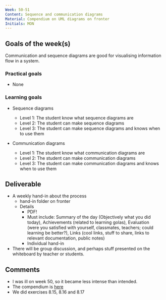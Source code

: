 ```yaml
---
Week: 50-51
Content: Sequence and communication diagrams
Material: Compendium on UML diagrams on fronter
Initials: MON
---
```


## Goals of the week(s)

Communication and sequence diagrams are good for visualising information flow in a system.

### Practical goals
* None

### Learning goals
* Sequence diagrams
  * Level 1: The student know what sequence diagrams are
  * Level 2: The student can make sequence diagrams
  * Level 3: The student can make sequence diagrams and knows when to use them

* Communication diagrams
  * Level 1: The student know what communication diagrams are
  * Level 2: The student can make communication diagrams
  * Level 3: The student can make communication diagrams and knows when to use them


## Deliverable
* A weekly hand-in about the process
  * hand-in folder on fronter
  * Details
    * PDF!
    * Must include: Summary of the day (Objectively what you did today), Achievements (related to learning golas), Evaluation (were you satisfied with yourself, classmates, teachers; could learning be better?), Links (cool links, stuff to share, links to relevant documentation, public notes)
    * Individual hand-in
* There will be group discussion, and perhaps stuff presented on the whiteboard by teacher or students.

## Comments
* I was ill on week 50, so it became less intense than intended.
* The compendium is [here](https://fronter.com/eal/links/files.phtml/1261825527$31048836$/1st+Semester/System+Design/ITT+System+design+diagrams.pdf)
* We did exercises 8.15, 8.16 and 8.17
